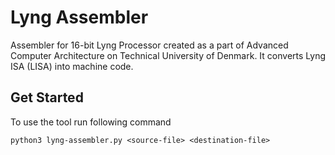 # Lyng Assembler
Assembler for 16-bit Lyng Processor created as a part of Advanced Computer Architecture on Technical University of Denmark. It converts Lyng ISA (LISA) into machine code.

## Get Started

To use the tool run following command

```
python3 lyng-assembler.py <source-file> <destination-file>
```
